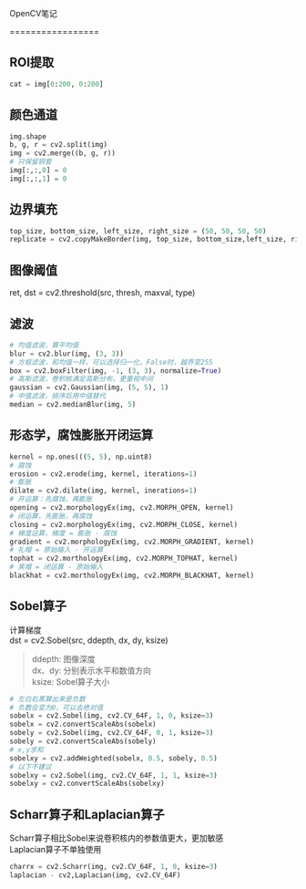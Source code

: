 OpenCV笔记

=================

## ROI提取

```python
cat = img[0:200, 0:200]
```

## 颜色通道  

```python
img.shape
b, g, r = cv2.split(img)
img = cv2.merge((b, g, r))
# 只保留铜套
img[:,:,0] = 0
img[:,:,1] = 0
```

## 边界填充

```python
top_size, bottom_size, left_size, right_size = (50, 50, 50, 50)
replicate = cv2.copyMakeBorder(img, top_size, bottom_size,left_size, righ_size, method)
```

## 图像阈值

ret, dst = cv2.threshold(src, thresh, maxval, type)  

## 滤波

```python
# 均值滤波，算平均值
blur = cv2.blur(img, (3, 3))
# 方框滤波，和均值一样，可以选择归一化，False时，越界变255
box = cv2.boxFilter(img, -1, (3, 3), normalize=True)
# 高斯滤波，卷积核满足高斯分布，更重视中间
gaussian = cv2.Gaussian(img, (5, 5), 1)
# 中值滤波，排序后用中值替代
median = cv2.medianBlur(img, 5)
```

## 形态学，腐蚀膨胀开闭运算

```python
kernel = np.ones(((5, 5), np.uint8)
# 腐蚀
erosion = cv2.erode(img, kernel, iterations=1)
# 膨胀
dilate = cv2.dilate(img, kernel, inerations=1)
# 开运算：先腐蚀，再膨胀
opening = cv2.morphologyEx(img, cv2.MORPH_OPEN, kernel)
# 闭运算，先膨胀，再腐蚀
closing = cv2.morphologyEx(img, cv2.MORPH_CLOSE, kernel)
# 梯度运算，梯度 = 膨胀 - 腐蚀
gradient = cv2.morphologyEx(img, cv2.MORPH_GRADIENT, kernel)
# 礼帽 = 原始输入 - 开运算
tophat = cv2.morthologyEx(img, cv2.MORPH_TOPHAT, kernel)
# 黑帽 = 闭运算 - 原始输入
blackhat = cv2.morthologyEx(img, cv2.MORPH_BLACKHAT, kernel)
```

## Sobel算子

计算梯度  
dst = cv2.Sobel(src, ddepth, dx, dy, ksize)  
> ddepth: 图像深度  
> dx、dy: 分别表示水平和数值方向  
> ksize: Sobel算子大小
```python
# 左白右黑算出来是负数
# 负数会变为0，可以去绝对值
sobelx = cv2.Sobel(img, cv2.CV_64F, 1, 0, ksize=3)
sobelx = cv2.convertScaleAbs(sobelx)
sobely = cv2.Sobel(img, cv2.CV_64F, 0, 1, ksize=3)
sobely = cv2.convertScaleAbs(sobely)
# x,y求和
sobelxy = cv2.addWeighted(sobelx, 0.5, sobely, 0.5)
# 以下不建议
sobelxy = cv2.Sobel(img, cv2.CV_64F, 1, 1, ksize=3)
sobelxy = cv2.convertScaleAbs(sobelxy)
```

## Scharr算子和Laplacian算子
Scharr算子相比Sobel来说卷积核内的参数值更大，更加敏感  
Laplacian算子不单独使用
```python
charrx = cv2.Scharr(img, cv2.CV_64F, 1, 0, ksize=3)
laplacian - cv2,Laplacian(img, cv2.CV_64F)
```

